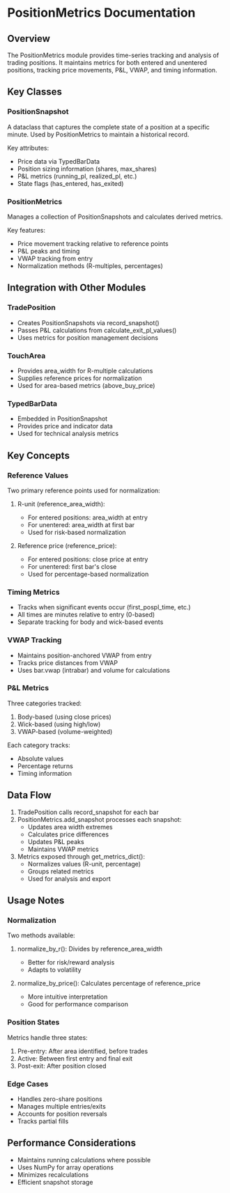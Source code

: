 # PositionMetrics Documentation

## Overview
The PositionMetrics module provides time-series tracking and analysis of trading positions. It maintains metrics for both entered and unentered positions, tracking price movements, P&L, VWAP, and timing information.

## Key Classes

### PositionSnapshot
A dataclass that captures the complete state of a position at a specific minute. Used by PositionMetrics to maintain a historical record.

Key attributes:
- Price data via TypedBarData
- Position sizing information (shares, max_shares)
- P&L metrics (running_pl, realized_pl, etc.)
- State flags (has_entered, has_exited)

### PositionMetrics
Manages a collection of PositionSnapshots and calculates derived metrics.

Key features:
- Price movement tracking relative to reference points
- P&L peaks and timing
- VWAP tracking from entry
- Normalization methods (R-multiples, percentages)

## Integration with Other Modules

### TradePosition
- Creates PositionSnapshots via record_snapshot()
- Passes P&L calculations from calculate_exit_pl_values()
- Uses metrics for position management decisions

### TouchArea
- Provides area_width for R-multiple calculations
- Supplies reference prices for normalization
- Used for area-based metrics (above_buy_price)

### TypedBarData 
- Embedded in PositionSnapshot
- Provides price and indicator data
- Used for technical analysis metrics

## Key Concepts

### Reference Values
Two primary reference points used for normalization:
1. R-unit (reference_area_width):
   - For entered positions: area_width at entry
   - For unentered: area_width at first bar
   - Used for risk-based normalization

2. Reference price (reference_price):
   - For entered positions: close price at entry
   - For unentered: first bar's close
   - Used for percentage-based normalization

### Timing Metrics
- Tracks when significant events occur (first_pospl_time, etc.)
- All times are minutes relative to entry (0-based)
- Separate tracking for body and wick-based events

### VWAP Tracking
- Maintains position-anchored VWAP from entry
- Tracks price distances from VWAP
- Uses bar.vwap (intrabar) and volume for calculations

### P&L Metrics
Three categories tracked:
1. Body-based (using close prices)
2. Wick-based (using high/low)
3. VWAP-based (volume-weighted)

Each category tracks:
- Absolute values
- Percentage returns
- Timing information

## Data Flow

1. TradePosition calls record_snapshot for each bar
2. PositionMetrics.add_snapshot processes each snapshot:
   - Updates area width extremes
   - Calculates price differences
   - Updates P&L peaks
   - Maintains VWAP metrics
3. Metrics exposed through get_metrics_dict():
   - Normalizes values (R-unit, percentage)
   - Groups related metrics
   - Used for analysis and export

## Usage Notes

### Normalization
Two methods available:
1. normalize_by_r(): Divides by reference_area_width
   - Better for risk/reward analysis
   - Adapts to volatility

2. normalize_by_price(): Calculates percentage of reference_price
   - More intuitive interpretation
   - Good for performance comparison

### Position States
Metrics handle three states:
1. Pre-entry: After area identified, before trades
2. Active: Between first entry and final exit
3. Post-exit: After position closed

### Edge Cases
- Handles zero-share positions
- Manages multiple entries/exits
- Accounts for position reversals
- Tracks partial fills

## Performance Considerations
- Maintains running calculations where possible
- Uses NumPy for array operations
- Minimizes recalculations
- Efficient snapshot storage